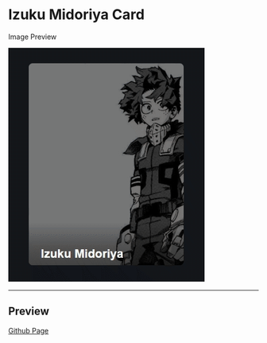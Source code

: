 # Izuku Midoriya Card

Image Preview

![Card preview gif](img/preview.gif)

----------------
Preview
----------------
[Github Page](http://wallacev.github.io/izuku-midoriya-card)
